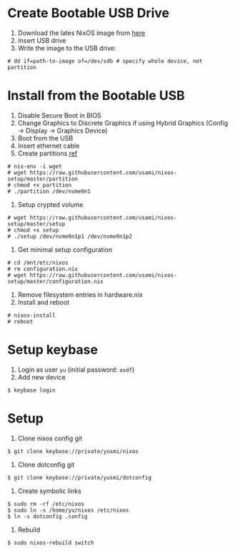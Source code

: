 # Create Bootable USB Drive

1. Download the lates NixOS image from [here](https://nixos.org/nixos/download.html)
1. Insert USB drive
1. Write the image to the USB drive:
```
# dd if=path-to-image of=/dev/sdb # specify whole device, not partition
```

# Install from the Bootable USB
1. Disable Secure Boot in BIOS
1. Change Graphics to Discrete Graphics if using Hybrid Graphics (Config -> Display -> Graphics Device)
1. Boot from the USB
1. Insert ethernet cable
1. Create partitions [ref](https://nixos.org/nixos/manual/index.html#sec-installation-partitioning-UEFI)
```
# nix-env -i wget
# wget https://raw.githubusercontent.com/usami/nixos-setup/master/partition
# chmod +x partition
# ./partition /dev/nvme0n1
```
1. Setup crypted volume
```
# wget https://raw.githubusercontent.com/usami/nixos-setup/master/setup
# chmod +x setup
# ./setup /dev/nvme0n1p1 /dev/nvme0n1p2
```
1. Get minimal setup configuration
```
# cd /mnt/etc/nixos
# rm configuration.nix
# wget https://raw.githubusercontent.com/usami/nixos-setup/master/configuration.nix
```
1. Remove filesystem entries in hardware.nix
1. Install and reboot
```
# nixos-install
# reboot
```

# Setup keybase
1. Login as user `yu` (initial password: `asdf`)
1. Add new device
```
$ keybase login
```

# Setup
1. Clone nixos config git
```
$ git clone keybase://private/yusmi/nixos
```
1. Clone dotconfig git
```
$ git clone keybase://private/yusmi/dotconfig
```
1. Create symbolic links
```
$ sudo rm -rf /etc/nixos
$ sudo ln -s /home/yu/nixos /etc/nixos
$ ln -s dotconfig .config
```
1. Rebuild
```
$ sudo nixos-rebuild switch
```
